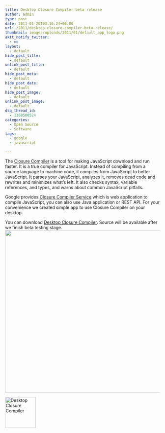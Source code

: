 ```yaml
---
title: Desktop Closure Compiler beta release
author: admin
type: post
date: 2011-01-20T03:16:24+00:00
url: /2011/desktop-closure-compiler-beta-release/
thumbnail: images/uploads/2011/01/default_app_logo.png
aktt_notify_twitter:
  - no
layout:
  - default
hide_post_title:
  - default
unlink_post_title:
  - default
hide_post_meta:
  - default
hide_post_date:
  - default
hide_post_image:
  - default
unlink_post_image:
  - default
dsq_thread_id:
  - 1168500524
categories:
  - Open Source
  - Software
tags:
  - google
  - javascript

---
```

The [Closure Compiler](http://code.google.com/closure/compiler/) is a tool for making JavaScript download and run faster. It is a true compiler for JavaScript. Instead of compiling from a source language to machine code, it compiles from JavaScript to better JavaScript. It parses your JavaScript, analyzes it, removes dead code and rewrites and minimizes what&#8217;s left. It also checks syntax, variable references, and types, and warns about common JavaScript pitfalls.

Google provides [Closure Compiler Service](http://closure-compiler.appspot.com/home) which is web application to compile JavaScript, you can also use Java application or REST API. For your convenience we created simple app to use Closure Compiler on your desktop.

You can download [Desktop Closure Compiler](http://goo.gl/0L8pX.qr). Source will be available after we finish beta testing stage.  
<img loading="lazy" class="alignnone size-full wp-image-188" title="desktop-closure-compiler" src="http://www.spidersoft.com.au/wp-content/uploads/2011/01/desktop-closure-compiler.png" alt="" width="606" height="527" srcset="https://www.spidersoft.com.au/wp-content/uploads/2011/01/desktop-closure-compiler.png 606w,images/uploads/2011/01/desktop-closure-compiler-275x240.png 275w,images/uploads/2011/01/desktop-closure-compiler-482x420.png 482w" sizes="(max-width: 606px) 100vw, 606px" /> 

<img loading="lazy" class="alignnone" title="Desktop Closure Compiler" src="http://chart.apis.google.com/chart?cht=qr&chs=100x100&choe=UTF-8&chld=H%7C0&chl=http://goo.gl/0L8pX" alt="Desktop Closure Compiler" width="100" height="100" />